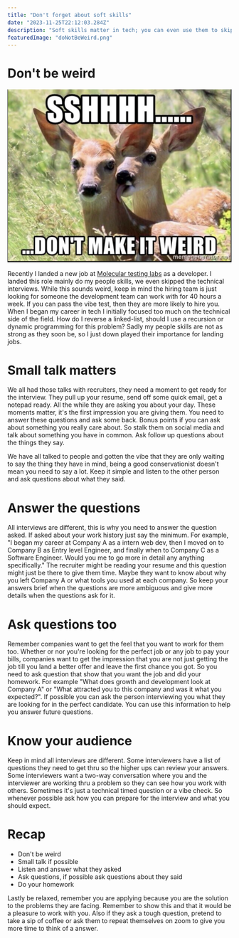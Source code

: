 ```yaml
---
title: "Don't forget about soft skills"
date: "2023-11-25T22:12:03.284Z"
description: "Soft skills matter in tech; you can even use them to skip the technical interview"
featuredImage: "doNotBeWeird.png"
---
```


# Don't be weird

![bigOChar](./doNotBeWeird.png)

Recently I landed a new job at [Molecular testing labs](https://moleculartestinglabs.com/) as a developer. I landed this role mainly do my people skills, we even skipped the technical interviews. While this sounds weird, keep in mind the hiring team is just looking for someone the development team can work with for 40 hours a week. If you can pass the vibe test, then they are more likely to hire you. When I began my career in tech I initially focused too much on the technical side of the field. How do I reverse a linked-list, should I use a recursion or dynamic programming for this problem? Sadly my people skills are not as strong as they soon be, so I just down played their importance for landing jobs.

# Small talk matters

We all had those talks with recruiters, they need a moment to get ready for the interview. They pull up your resume, send off some quick email, get a notepad ready. All the while they are asking you about your day. These moments matter, it's the first impression you are giving them. You need to answer these questions and ask some back. Bonus points if you can ask about something you really care about. So stalk them on social media and talk about something you have in common. Ask follow up questions about the things they say.

We have all talked to people and gotten the vibe that they are only waiting to say the thing they have in mind, being a good conservationist doesn't mean you need to say a lot. Keep it simple and listen to the other person and ask questions about what they said.

# Answer the questions

All interviews are different, this is why you need to answer the question asked. If asked about your work history just say the minimum. For example, "I began my career at Company A as a intern web dev, then I moved on to Company B as Entry level Engineer, and finally when to Company C as a Software Engineer. Would you me to go more in detail any anything specifically." The recruiter might be reading your resume and this question might just be there to give them time. Maybe they want to know about why you left Company A or what tools you used at each company. So keep your answers brief when the questions are more ambiguous and give more details when the questions ask for it.

# Ask questions too

Remember companies want to get the feel that you want to work for them too. Whether or nor you're looking for the perfect job or any job to pay your bills, companies want to get the impression that you are not just getting the job till you land a better offer and leave the first chance you got. So you need to ask question that show that you want the job and did your homework. For example "What does growth and development look at Company A" or "What attracted you to this company and was it what you expected?". If possible you can ask the person interviewing you what they are looking for in the perfect candidate. You can use this information to help you answer future questions.

# Know your audience

Keep in mind all interviews are different. Some interviewers have a list of questions they need to get thru so the higher ups can review your answers. Some interviewers want a two-way conversation where you and the interviewer are working thru a problem so they can see how you work with others. Sometimes it's just a technical timed question or a vibe check. So whenever possible ask how you can prepare for the interview and what you should expect.

# Recap

- Don't be weird
- Small talk if possible
- Listen and answer what they asked
- Ask questions, if possible ask questions about they said
- Do your homework

Lastly be relaxed, remember you are applying because you are the solution to the problems they are facing. Remember to show this and that it would be a pleasure to work with you. Also if they ask a tough question, pretend to take a sip of coffee or ask them to repeat themselves on zoom to give you more time to think of a answer.
